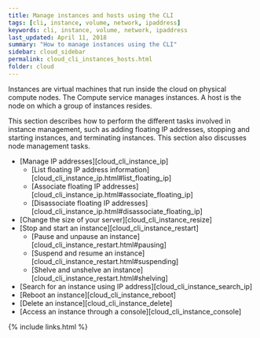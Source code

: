 ```yaml
---
title: Manage instances and hosts using the CLI
tags: [cli, instance, volume, network, ipaddress]
keywords: cli, instance, volume, network, ipaddress
last_updated: April 11, 2018
summary: "How to manage instances using the CLI"
sidebar: cloud_sidebar
permalink: cloud_cli_instances_hosts.html
folder: cloud
---
```


Instances are virtual machines that run inside the cloud on physical compute nodes. The Compute service manages instances. A host is the node on which a group of instances resides.

This section describes how to perform the different tasks involved in instance management, such as adding floating IP addresses, stopping and starting instances, and terminating instances. This section also discusses node management tasks.

* [Manage IP addresses][cloud_cli_instance_ip]
  - [List floating IP address information][cloud_cli_instance_ip.html#list_floating_ip]
  - [Associate floating IP addresses][cloud_cli_instance_ip.html#associate_floating_ip]
  - [Disassociate floating IP addresses][cloud_cli_instance_ip.html#disassociate_floating_ip]
* [Change the size of your server][cloud_cli_instance_resize]
* [Stop and start an instance][cloud_cli_instance_restart]
  - [Pause and unpause an instance][cloud_cli_instance_restart.html#pausing]
  - [Suspend and resume an instance][cloud_cli_instance_restart.html#suspending]
  - [Shelve and unshelve an instance][cloud_cli_instance_restart.html#shelving]
* [Search for an instance using IP address][cloud_cli_instance_search_ip]
* [Reboot an instance][cloud_cli_instance_reboot]
* [Delete an instance][cloud_cli_instance_delete]
* [Access an instance through a console][cloud_cli_instance_console]

{% include links.html %}
